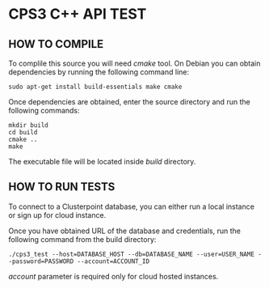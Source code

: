 # CPS3 C++ API TEST

## HOW TO COMPILE

To complile this source you will need *cmake* tool. On Debian you can obtain dependencies by running the following command line:
```
sudo apt-get install build-essentials make cmake
```

Once dependencies are obtained, enter the source directory and run the following commands:
```
mkdir build
cd build
cmake ..
make
```

The executable file will be located inside *build* directory.

## HOW TO RUN TESTS

To connect to a Clusterpoint database, you can either run a local instance or sign up for cloud instance.

Once you have obtained URL of the database and credentials, run the following command from the build directory:
```
./cps3_test --host=DATABASE_HOST --db=DATABASE_NAME --user=USER_NAME --password=PASSWORD --account=ACCOUNT_ID
```

*account* parameter is required only for cloud hosted instances.